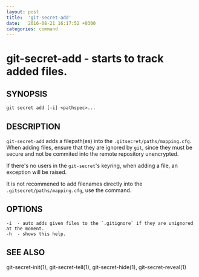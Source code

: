```yaml
---
layout: post
title:  'git-secret-add'
date:   2016-08-21 16:17:52 +0300
categories: command
---
```

git-secret-add - starts to track added files.
=============================================

## SYNOPSIS

    git secret add [-i] <pathspec>...


## DESCRIPTION
`git-secret-add` adds a filepath(es) into the `.gitsecret/paths/mapping.cfg`. When adding files, ensure that they are ignored by `git`, since they must be secure and not be commited into the remote repository unencrypted.

If there's no users in the `git-secret`'s keyring, when adding a file, an exception will be raised.

It is not recommened to add filenames directly into the `.gitsecret/paths/mapping.cfg`, use the command.


## OPTIONS

    -i  - auto adds given files to the `.gitignore` if they are unignored at the moment.
    -h  - shows this help.


## SEE ALSO

git-secret-init(1), git-secret-tell(1), git-secret-hide(1), git-secret-reveal(1)
